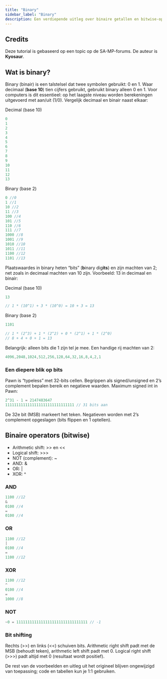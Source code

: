 ```yaml
---
title: "Binary"
sidebar_label: "Binary"
description: Een verdiepende uitleg over binaire getallen en bitwise-operators.
---
```


## Credits

Deze tutorial is gebaseerd op een topic op de SA-MP-forums. De auteur is **Kyosaur**.

## Wat is binary?

Binary (binair) is een talstelsel dat twee symbolen gebruikt: 0 en 1. Waar decimaal (**base 10**) tien cijfers gebruikt, gebruikt binary alleen 0 en 1. Voor computers is dit essentieel: op het laagste niveau worden berekeningen uitgevoerd met aan/uit (1/0). Vergelijk decimaal en binair naast elkaar:

Decimal (base 10)

```c
0
1
2
3
4
5
6
7
8
9
10
11
12
13
```

Binary (base 2)

```c
0 //0
1 //1
10 //2
11 //3
100 //4
101 //5
110 //6
111 //7
1000 //8
1001 //9
1010 //10
1011 //11
1100 //12
1101 //13
```

Plaatswaardes in binary heten “bits” (**b**inary dig**its**) en zijn machten van 2; net zoals in decimaal machten van 10 zijn. Voorbeeld: 13 in decimaal en binair:

Decimal (base 10)

```c
13

// 1 * (10^1) + 3 * (10^0) = 10 + 3 = 13
```

Binary (base 2)

```c
1101

// 1 * (2^3) + 1 * (2^2) + 0 * (2^1) + 1 * (2^0)
// 8 + 4 + 0 + 1 = 13
```

Belangrijk: alleen bits die 1 zijn tel je mee. Een handige rij machten van 2:

```c
4096,2048,1024,512,256,128,64,32,16,8,4,2,1
```

### Een diepere blik op bits

Pawn is “typeless” met 32-bits cellen. Begrippen als signed/unsigned en 2’s complement bepalen bereik en negatieve waarden. Maximum signed int in Pawn:

```c
2^31 - 1 = 2147483647
1111111111111111111111111111111 // 31 bits aan
```

De 32e bit (MSB) markeert het teken. Negatieven worden met 2’s complement opgeslagen (bits flippen en 1 optellen).

## Binaire operators (bitwise)

- Arithmetic shift: >> en <<
- Logical shift: >>>
- NOT (complement): ~
- AND: &
- OR: |
- XOR: ^

### AND

```c
1100 //12
&
0100 //4
=
0100 //4
```

### OR

```c
1100 //12
|
0100 //4
=
1100 //12
```

### XOR

```c
1100 //12
^
0100 //4
=
1000 //8
```

### NOT

```c
~0 = 11111111111111111111111111111111 // -1
```

### Bit shifting

Rechts (>>) en links (<<) schuiven bits. Arithmetic right shift padt met de MSB (behoudt teken), arithmetic left shift padt met 0. Logical right shift (>>>) padt altijd met 0 (resultaat wordt positief).

De rest van de voorbeelden en uitleg uit het origineel blijven ongewijzigd van toepassing; code en tabellen kun je 1:1 gebruiken.


